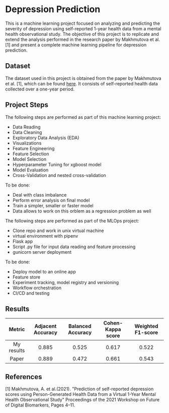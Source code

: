 # Depression Prediction

This is a machine learning project focused on analyzing and predicting the severity of depression using self-reported 1-year health data from a mental health observational study. The objective of this project is to replicate and extend the analysis performed in the research paper by Makhmutova et al. [1] and present a complete machine learning pipeline for depression prediction.

## Dataset

The dataset used in this project is obtained from the paper by Makhmutova et al. [1], which can be found [here](https://github.com/jloayza10/depression_prediction_project/tree/main/data/raw/makhmutova2021.pdf). It consists of self-reported health data collected over a one-year period.

## Project Steps

The following steps are performed as part of this machine learning project:

- Data Reading
- Data Cleaning
- Exploratory Data Analysis (EDA)
- Visualizations
- Feature Engineering
- Feature Selection
- Model Selection
- Hyperparameter Tuning for xgboost model
- Model Evaluation
- Cross-Validation and nested cross-validation

To be done:
- Deal with class imbalance
- Perform error analysis on final model
- Train a simpler, smaller or faster model
- Data allows to work on this orblem as a regression problem as well 

The following steps are performed as part of the MLOps project:
- Clone repo and work in unix virtual machine
- virtual environment with pipenv
- Flask app
- Script .py file for input data reading and feature processing
- gunicorn server deployment

To be done:
- Deploy model to an online app
- Feature store
- Experiment tracking, model registry and versioning
- Workflow orchestration
- CI/CD and testing

## Results

| Metric     | Adjacent Accuracy | Balanced Accuracy| Cohen-Kappa score| Weighted F1-score |
| :----:     |    :----:         |   :----:         |     :----:       |     :----:        |
| My results |     0.885         |     0.525        |      0.617       |      0.522        |
| Paper      |     0.889         |     0.472        |      0.661       |      0.543        |

## References

[1] Makhmutova, A. et al.(2021). "Prediction of self-reported depression scores using Person-Generated Health Data from a Virtual 1-Year Mental Health Observational Study"  Proceedings of the 2021 Workshop on Future of Digital Biomarkers, Pages 4–11.
